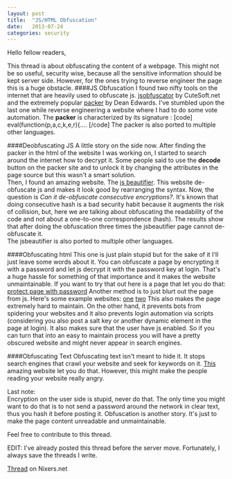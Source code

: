 ```yaml
---
layout: post
title:  "JS/HTML Obfuscation"
date:   2013-07-24
categories: security
---
```


Hello fellow readers,

This thread is about obfuscating the content of a webpage.
This might not be so useful, security wise, because all the sensitive information should be kept server side.
However, for the ones trying to reverse engineer the page this is a huge obstacle.
####JS Obfuscation
I found two nifty tools on the internet that are heavily used to obfuscate js.
[jsobfuscator](http://javascriptobfuscator.com/) by CuteSoft.net 
and the extremely popular [packer](http://dean.edwards.name/packer/) by Dean Edwards.
I've stumbled upon the last one while reverse engineering a website where I had to do some vote automation.
The **packer** is characterized by its signature :
[code]
eval(function(p,a,c,k,e,r){....
[/code]
The packer is also ported to multiple other languages.

####Deobfuscating JS
A little story on the side now. After finding the packer in the html of the website I was working on, I started to search around the internet how to decrypt it. Some people said to use the **decode** button on the packer site and to unlock it by changing the attributes in the page source but this wasn't a smart solution.  
Then, I found an amazing website. The [js beautifier](http://jsbeautifier.org/).
This website de-obfuscate js and makes it look good by rearranging the syntax.
Now, the question is _Can it de-obfuscate consecutive encryptions?_. It's known that doing consecutive hash is a bad security habit because it augments the risk of collision, but, here we are talking about obfuscating the readability of the code and not about a one-to-one correspondence (hash).
The results show that after doing the obfuscation three times the jsbeautifier page cannot de-obfuscate it.  
The jsbeautifier is also ported to multiple other languages.

####Obfuscating html
This one is just plain stupid but for the sake of it I'll just leave some words about it.
You can obfuscate a page by encrypting it with a password and let js decrypt it with the password key at login.
That's a huge hassle for something of that importance and it makes the website unmaintainable.
If you want to try that out here is a page that let you do that: [protect page with password](http://www.zubrag.com/tools/html-password-protector-encoder.php)
Another method is to just blurt out the page from js. Here's some example websites:
[one](http://www.iwebtool.com/html_encrypter)
[two](http://smartgb.com/free_encrypthtml.php)
This also makes the page extremely hard to maintain.
On the other hand, it prevents bots from spidering your websites and it also prevents login automation via scripts (considering you also post a salt key or another dynamic element in the page at login). It also makes sure that the user have js enabled.
So if you can turn that into an easy to maintain process you will have a pretty obscured website  and might never appear in search engines.

####Obfuscating Text
Obfuscating text isn't meant to hide it. It stops search engines that crawl your website and seek for keywords on it.
[This](http://www.textobfuscator.com/) amazing website let you do that.
However, this might make the people reading your website really angry.

Last note:  
Encryption on the user side is stupid, never do that. The only time you might want to do that is to not send a password around the network in clear text, thus you hash it before posting it.
Obfuscation is another story. It's just to make the page content unreadable and unmaintainable.  

Feel free to contribute to this thread.

EDIT: I've already posted this thread before the server move. Fortunately, I always save the threads I write.


[Thread](http://nixers.net/showthread.php?tid=591) on Nixers.net
